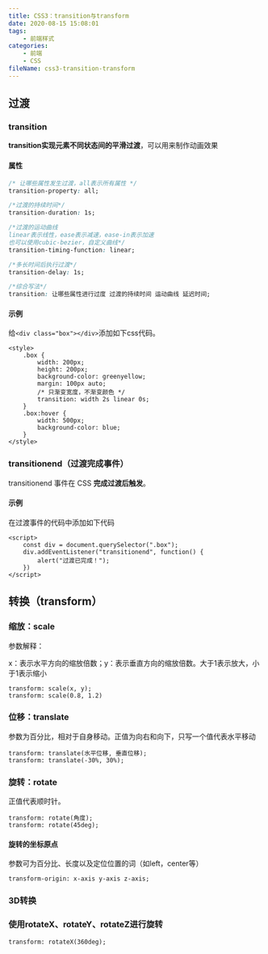 ```yaml
---
title: CSS3：transition与transform
date: 2020-08-15 15:08:01
tags:
	- 前端样式
categories:
	- 前端
	- CSS
fileName: css3-transition-transform
---
```


## 过渡

### transition

**transition实现元素不同状态间的平滑过渡**，可以用来制作动画效果

#### 属性

```css
/* 让哪些属性发生过渡，all表示所有属性 */
transition-property: all;

/*过渡的持续时间*/
transition-duration: 1s;

/*过渡的运动曲线
linear表示线性，ease表示减速，ease-in表示加速
也可以使用cubic-bezier，自定义曲线*/
transition-timing-function: linear;

/*多长时间后执行过渡*/
transition-delay: 1s;

/*综合写法*/
transition: 让哪些属性进行过度 过渡的持续时间 运动曲线 延迟时间;
```

#### 示例

给`<div class="box"></div>`添加如下css代码。

```
<style>
    .box {
        width: 200px;
        height: 200px;
        background-color: greenyellow;
        margin: 100px auto;
        /* 只渐变宽度，不渐变颜色 */
        transition: width 2s linear 0s;
    }
    .box:hover {
        width: 500px;
        background-color: blue;
    }
</style>
```



### transitionend（过渡完成事件）

transitionend 事件在 CSS **完成过渡后触发**。

#### 示例

在过渡事件的代码中添加如下代码

```
<script>
    const div = document.querySelector(".box");
    div.addEventListener("transitionend", function() {
        alert("过渡已完成！");
    })
</script>
```



## 转换（transform）

### 缩放：scale

参数解释：

 x：表示水平方向的缩放倍数；y：表示垂直方向的缩放倍数。大于1表示放大，小于1表示缩小

```
transform: scale(x, y);
transform: scale(0.8, 1.2)
```



### 位移：translate

参数为百分比，相对于自身移动。正值为向右和向下，只写一个值代表水平移动

```
transform: translate(水平位移, 垂直位移);
transform: translate(-30%, 30%);
```



### 旋转：rotate

正值代表顺时针。

```
transform: rotate(角度);
transform: rotate(45deg);
```

#### 旋转的坐标原点

参数可为百分比、长度以及定位位置的词（如left，center等）

```
transform-origin: x-axis y-axis z-axis;
```



### 3D转换

### 使用rotateX、rotateY、rotateZ进行旋转

```
transform: rotateX(360deg);
```

